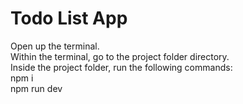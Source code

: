 # Todo List App
Open up the terminal. <br />
Within the terminal, go to the project folder directory. <br />
Inside the project folder, run the following commands: <br />
npm i <br />
npm run dev
